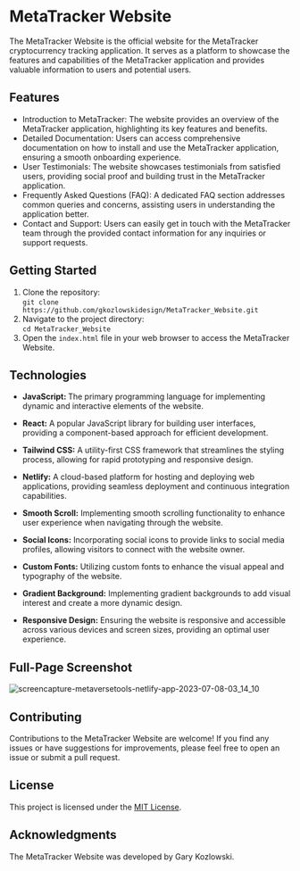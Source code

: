 <body>
  <h1>MetaTracker Website</h1>

  <p>The MetaTracker Website is the official website for the MetaTracker cryptocurrency tracking application. It serves as a platform to showcase the features and capabilities of the MetaTracker application and provides valuable information to users and potential users.</p>

  <h2>Features</h2>
  <ul>
    <li>Introduction to MetaTracker: The website provides an overview of the MetaTracker application, highlighting its key features and benefits.</li>
    <li>Detailed Documentation: Users can access comprehensive documentation on how to install and use the MetaTracker application, ensuring a smooth onboarding experience.</li>
    <li>User Testimonials: The website showcases testimonials from satisfied users, providing social proof and building trust in the MetaTracker application.</li>
    <li>Frequently Asked Questions (FAQ): A dedicated FAQ section addresses common queries and concerns, assisting users in understanding the application better.</li>
    <li>Contact and Support: Users can easily get in touch with the MetaTracker team through the provided contact information for any inquiries or support requests.</li>
  </ul>

  <h2>Getting Started</h2>
  <ol>
    <li>Clone the repository:<br><code>git clone https://github.com/gkozlowskidesign/MetaTracker_Website.git</code></li>
    <li>Navigate to the project directory:<br><code>cd MetaTracker_Website</code></li>
    <li>Open the <code>index.html</code> file in your web browser to access the MetaTracker Website.</li>
  </ol>

## Technologies
<ul>
  <li><p><b>JavaScript: </b> The primary programming language for implementing dynamic and interactive elements of the website.</p></li>
<li><p><b>React:</b>  A popular JavaScript library for building user interfaces, providing a component-based approach for efficient development.</p></li>
<li><p><b>Tailwind CSS:</b>  A utility-first CSS framework that streamlines the styling process, allowing for rapid prototyping and responsive design.</p></li>
<li><p><b>Netlify:</b>  A cloud-based platform for hosting and deploying web applications, providing seamless deployment and continuous integration capabilities.</p></li>
<li><p><b>Smooth Scroll:</b>  Implementing smooth scrolling functionality to enhance user experience when navigating through the website.</p></li>
<li><p><b>Social Icons:</b>  Incorporating social icons to provide links to social media profiles, allowing visitors to connect with the website owner.</p></li>
<li><p><b>Custom Fonts:</b>  Utilizing custom fonts to enhance the visual appeal and typography of the website.</p></li>
<li><p><b>Gradient Background:</b>  Implementing gradient backgrounds to add visual interest and create a more dynamic design.</p></li>
<li><p><b>Responsive Design:</b>  Ensuring the website is responsive and accessible across various devices and screen sizes, providing an optimal user experience.</p></li>
</ul>

## Full-Page Screenshot 
![screencapture-metaversetools-netlify-app-2023-07-08-03_14_10](https://github.com/gkozlowskidesign/MetaTracker_Website/assets/82541715/7a8d9198-c99c-42c0-9871-c14dd0f0b45d)

  <h2>Contributing</h2>
  <p>Contributions to the MetaTracker Website are welcome! If you find any issues or have suggestions for improvements, please feel free to open an issue or submit a pull request.</p>

  <h2>License</h2>
  <p>This project is licensed under the <a href="LICENSE">MIT License</a>.</p>

  <h2>Acknowledgments</h2>
  <p>The MetaTracker Website was developed by Gary Kozlowski.</p>
</body>
